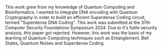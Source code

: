 This work grew from my knowledge of Quantum Computing and Bioinformatics. I wanted to integrate DNA encoding with Quantum Cryptography in order to build an efficient Superdense Coding circuit, termed "Superdense DNA Coding". This work was submitted at the 37th Computer Security Foundations Symposium 2024. Due to it's futile security analysis, this paper got rejected. However, this work was the basis of my learning of Quantum Computing techniques such as Entanglement, Bell States, Quantum Noises and Superdense Coding.
